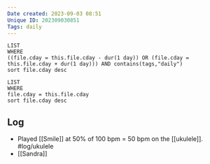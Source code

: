 ```yaml
---
Date created: 2023-09-03 08:51
Unique ID: 202309030851
Tags: daily
---
```

``` dataview
LIST
WHERE 
((file.cday = this.file.cday - dur(1 day)) OR (file.cday = this.file.cday + dur(1 day))) AND contains(tags,"daily")
sort file.cday desc
```
``` dataview
LIST
WHERE 
file.cday = this.file.cday
sort file.cday desc
```
## Log
- Played [[Smile]] at 50% of 100 bpm = 50 bpm on the [[ukulele]]. #log/ukulele
- [[Sandra]]

